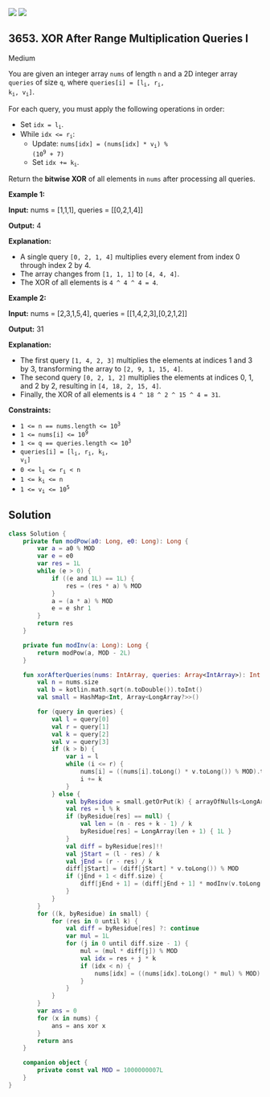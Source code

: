 [![](https://img.shields.io/github/stars/javadev/LeetCode-in-Kotlin?label=Stars&style=flat-square)](https://github.com/javadev/LeetCode-in-Kotlin)
[![](https://img.shields.io/github/forks/javadev/LeetCode-in-Kotlin?label=Fork%20me%20on%20GitHub%20&style=flat-square)](https://github.com/javadev/LeetCode-in-Kotlin/fork)

## 3653\. XOR After Range Multiplication Queries I

Medium

You are given an integer array `nums` of length `n` and a 2D integer array `queries` of size `q`, where <code>queries[i] = [l<sub>i</sub>, r<sub>i</sub>, k<sub>i</sub>, v<sub>i</sub>]</code>.

For each query, you must apply the following operations in order:

*   Set <code>idx = l<sub>i</sub></code>.
*   While <code>idx <= r<sub>i</sub></code>:
    *   Update: <code>nums[idx] = (nums[idx] * v<sub>i</sub>) % (10<sup>9</sup> + 7)</code>
    *   Set <code>idx += k<sub>i</sub></code>.

Return the **bitwise XOR** of all elements in `nums` after processing all queries.

**Example 1:**

**Input:** nums = [1,1,1], queries = \[\[0,2,1,4]]

**Output:** 4

**Explanation:**

*   A single query `[0, 2, 1, 4]` multiplies every element from index 0 through index 2 by 4.
*   The array changes from `[1, 1, 1]` to `[4, 4, 4]`.
*   The XOR of all elements is `4 ^ 4 ^ 4 = 4`.

**Example 2:**

**Input:** nums = [2,3,1,5,4], queries = \[\[1,4,2,3],[0,2,1,2]]

**Output:** 31

**Explanation:**

*   The first query `[1, 4, 2, 3]` multiplies the elements at indices 1 and 3 by 3, transforming the array to `[2, 9, 1, 15, 4]`.
*   The second query `[0, 2, 1, 2]` multiplies the elements at indices 0, 1, and 2 by 2, resulting in `[4, 18, 2, 15, 4]`.
*   Finally, the XOR of all elements is `4 ^ 18 ^ 2 ^ 15 ^ 4 = 31`.

**Constraints:**

*   <code>1 <= n == nums.length <= 10<sup>3</sup></code>
*   <code>1 <= nums[i] <= 10<sup>9</sup></code>
*   <code>1 <= q == queries.length <= 10<sup>3</sup></code>
*   <code>queries[i] = [l<sub>i</sub>, r<sub>i</sub>, k<sub>i</sub>, v<sub>i</sub>]</code>
*   <code>0 <= l<sub>i</sub> <= r<sub>i</sub> < n</code>
*   <code>1 <= k<sub>i</sub> <= n</code>
*   <code>1 <= v<sub>i</sub> <= 10<sup>5</sup></code>

## Solution

```kotlin
class Solution {
    private fun modPow(a0: Long, e0: Long): Long {
        var a = a0 % MOD
        var e = e0
        var res = 1L
        while (e > 0) {
            if ((e and 1L) == 1L) {
                res = (res * a) % MOD
            }
            a = (a * a) % MOD
            e = e shr 1
        }
        return res
    }

    private fun modInv(a: Long): Long {
        return modPow(a, MOD - 2L)
    }

    fun xorAfterQueries(nums: IntArray, queries: Array<IntArray>): Int {
        val n = nums.size
        val b = kotlin.math.sqrt(n.toDouble()).toInt()
        val small = HashMap<Int, Array<LongArray?>>()

        for (query in queries) {
            val l = query[0]
            val r = query[1]
            val k = query[2]
            val v = query[3]
            if (k > b) {
                var i = l
                while (i <= r) {
                    nums[i] = ((nums[i].toLong() * v.toLong()) % MOD).toInt()
                    i += k
                }
            } else {
                val byResidue = small.getOrPut(k) { arrayOfNulls<LongArray>(k) }
                val res = l % k
                if (byResidue[res] == null) {
                    val len = (n - res + k - 1) / k
                    byResidue[res] = LongArray(len + 1) { 1L }
                }
                val diff = byResidue[res]!!
                val jStart = (l - res) / k
                val jEnd = (r - res) / k
                diff[jStart] = (diff[jStart] * v.toLong()) % MOD
                if (jEnd + 1 < diff.size) {
                    diff[jEnd + 1] = (diff[jEnd + 1] * modInv(v.toLong())) % MOD
                }
            }
        }
        for ((k, byResidue) in small) {
            for (res in 0 until k) {
                val diff = byResidue[res] ?: continue
                var mul = 1L
                for (j in 0 until diff.size - 1) {
                    mul = (mul * diff[j]) % MOD
                    val idx = res + j * k
                    if (idx < n) {
                        nums[idx] = ((nums[idx].toLong() * mul) % MOD).toInt()
                    }
                }
            }
        }
        var ans = 0
        for (x in nums) {
            ans = ans xor x
        }
        return ans
    }

    companion object {
        private const val MOD = 1000000007L
    }
}
```